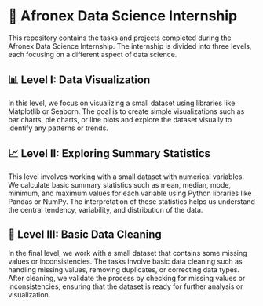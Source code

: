 # 🚀 Afronex Data Science Internship

This repository contains the tasks and projects completed during the Afronex Data Science Internship. The internship is divided into three levels, each focusing on a different aspect of data science.

## 📊 Level I: Data Visualization

In this level, we focus on visualizing a small dataset using libraries like Matplotlib or Seaborn. The goal is to create simple visualizations such as bar charts, pie charts, or line plots and explore the dataset visually to identify any patterns or trends.

## 📈 Level II: Exploring Summary Statistics

This level involves working with a small dataset with numerical variables. We calculate basic summary statistics such as mean, median, mode, minimum, and maximum values for each variable using Python libraries like Pandas or NumPy. The interpretation of these statistics helps us understand the central tendency, variability, and distribution of the data.

## 🧹 Level III: Basic Data Cleaning

In the final level, we work with a small dataset that contains some missing values or inconsistencies. The tasks involve basic data cleaning such as handling missing values, removing duplicates, or correcting data types. After cleaning, we validate the process by checking for missing values or inconsistencies, ensuring that the dataset is ready for further analysis or visualization.